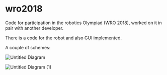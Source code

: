 # wro2018

Code for participation in the robotics Olympiad (WRO 2018), worked on it in pair with another developer.

There is a code for the robot and also GUI implemented.

А couple of schemes:

![Untitled Diagram](https://user-images.githubusercontent.com/37781266/122643310-c4bb6300-d117-11eb-9766-1ba014f2db0c.png)

![Untitled Diagram (1)](https://user-images.githubusercontent.com/37781266/122643322-d3a21580-d117-11eb-874c-f7eb5abcf52d.png)


